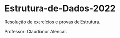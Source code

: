 # Estrutura-de-Dados-2022

Resolução de exercícios e provas de Estrutura.

Professor: Claudionor Alencar.
